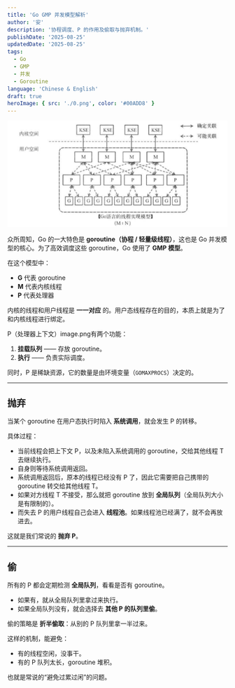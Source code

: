 ```yaml
---
title: 'Go GMP 并发模型解析'
author: '安'
description: '协程调度、P 的作用及偷取与抛弃机制。'
publishDate: '2025-08-25'
updatedDate: '2025-08-25'
tags:
  - Go
  - GMP
  - 并发
  - Goroutine
language: 'Chinese & English'
draft: true
heroImage: { src: './0.png', color: '#00ADD8' }
---
```


![image.png](image.png)

众所周知，Go 的一大特色是 **goroutine（协程 / 轻量级线程）**，这也是 Go 并发模型的核心。为了高效调度这些 goroutine，Go 使用了 **GMP 模型**。

在这个模型中：
- **G** 代表 goroutine
- **M** 代表内核线程
- **P** 代表处理器

内核的线程和用户线程是 **一一对应** 的。用户态线程存在的目的，本质上就是为了和内核线程进行绑定。

P（处理器上下文）image.png有两个功能：

1. **挂载队列** —— 存放 goroutine。
2. **执行** —— 负责实际调度。

同时，P 是稀缺资源，它的数量是由环境变量（`GOMAXPROCS`）决定的。

---

## 抛弃

当某个 goroutine 在用户态执行时陷入 **系统调用**，就会发生 P 的转移。

具体过程：

- 当前线程会把上下文 P，以及未陷入系统调用的 goroutine，交给其他线程 T 去继续执行。
- 自身则等待系统调用返回。
- 系统调用返回后，原本的线程已经没有 P 了，因此它需要把自己携带的 goroutine 转交给其他线程 T。
- 如果对方线程 T 不接受，那么就把 goroutine 放到 **全局队列**（全局队列大小是有限制的）。
- 而失去 P 的用户线程自己会进入 **线程池**。如果线程池已经满了，就不会再放进去。

这就是我们常说的 **抛弃 P**。

---

## 偷

所有的 P 都会定期检测 **全局队列**，看看是否有 goroutine。

- 如果有，就从全局队列里拿过来执行。
- 如果全局队列没有，就会选择去 **其他 P 的队列里偷**。

偷的策略是 **折半偷取**：从别的 P 队列里拿一半过来。

这样的机制，能避免：

- 有的线程空闲，没事干。
- 有的 P 队列太长，goroutine 堆积。

也就是常说的“避免过累过闲”的问题。